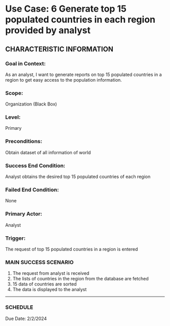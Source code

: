 # Use Case: 6 	Generate top 15 populated countries in each region provided by analyst

## CHARACTERISTIC INFORMATION
### Goal in Context: 
As an analyst, I want to generate reports on top 15 populated countries in a region to get easy access to the population information.
### Scope: 
Organization (Black Box)
### Level: 
Primary
### Preconditions: 
Obtain dataset of all information of world
### Success End Condition: 
Analyst obtains the desired top 15 populated countries of each region
### Failed End Condition: 
None
### Primary Actor: 
Analyst
### Trigger: 
The request of top 15 populated countries in a region is entered

### MAIN SUCCESS SCENARIO
1.	The request from analyst is received
2.	The lists of countries in the region from the database are fetched
3.	15 data of countries are sorted
4.	The data is displayed to the analyst
----------------------
### SCHEDULE
Due Date: 2/2/2024